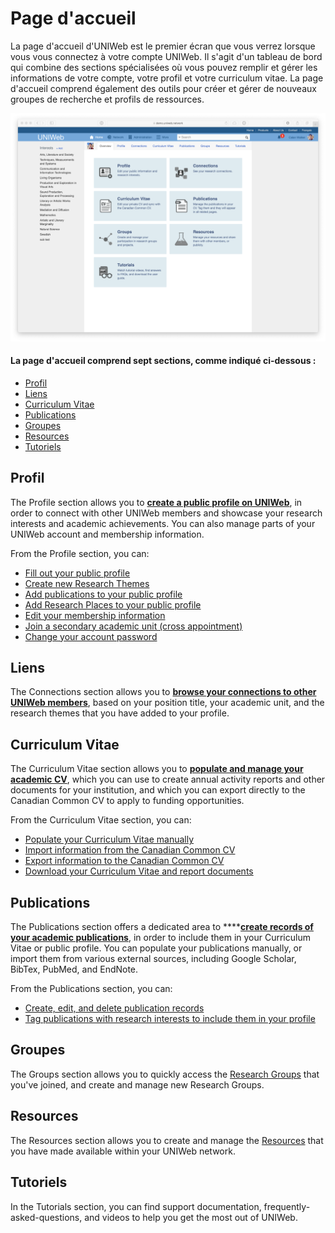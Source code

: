 # Page d'accueil

La page d'accueil d'UNIWeb est le premier écran que vous verrez lorsque vous vous connectez à votre compte UNIWeb. Il s'agit d'un tableau de bord qui combine des sections spécialisées où vous pouvez remplir et gérer les informations de votre compte, votre profil et votre curriculum vitae. La page d'accueil comprend également des outils pour créer et gérer de nouveaux groupes de recherche et profils de ressources.

![](../.gitbook/assets/screenshots-copy-10.png)

#### La page d'accueil comprend sept sections, comme indiqué ci-dessous :

* [Profil](the-home-page.md#profil)
* [Liens](the-home-page.md#connections)
* [Curriculum Vitae](the-home-page.md#curriculum-vitae)
* [Publications](the-home-page.md#publications)
* [Groupes](the-home-page.md#groups)
* [Resources](the-home-page.md#resources)
* [Tutoriels](the-home-page.md#tutorials)

## **Profil**

The Profile section allows you to [**create a public profile on UNIWeb**](../networking-on-uniweb/filling-out-your-public-profile.md), in order to connect with other UNIWeb members and showcase your research interests and academic achievements. You can also manage parts of your UNIWeb account and membership information.

From the Profile section, you can:

* [Fill out your public profile](../networking-on-uniweb/filling-out-your-public-profile.md#filling-out-your-public-profile-manually)
* [Create new Research Themes](../networking-on-uniweb/research-themes/managing-research-themes.md#creating-new-research-themes)
* [Add publications to your public profile](../networking-on-uniweb/research-themes/increasing-discoverability-with-research-themes.md#tagging-your-publications-with-research-themes)
* [Add Research Places to your public profile](../networking-on-uniweb/research-places-1.md)
* [Edit your membership information](../uniweb-accounts/account-management/member-account-information.md#editing-your-account-information)
* [Join a secondary academic unit \(cross appointment\)](../uniweb-accounts/academic-units/cross-appointments.md#adding-a-cross-appointment-to-your-uniweb-account)
* [Change your account password](../uniweb-accounts/account-management/account-login.md#updating-your-uniweb-account-password)

## Liens

The Connections section allows you to [**browse your connections to other UNIWeb members**](../networking-on-uniweb/research-themes/research-connections.md), based on your position title,  your academic unit, and the research themes that you have added to your profile.

## Curriculum Vitae

The Curriculum Vitae section allows you to [**populate and manage your academic CV**](../your-academic-information/your-uniweb-curriculum-vitae-cv.md), which you can use to create annual activity reports and other documents for your institution, and which you can export directly to the Canadian Common CV to apply to funding opportunities.

From the Curriculum Vitae section, you can:

* [Populate your Curriculum Vitae manually](../your-academic-information/your-uniweb-curriculum-vitae-cv.md#populating-your-curriculum-vitae-manually)
* [Import information from the Canadian Common CV](../your-academic-information/your-uniweb-curriculum-vitae-cv.md#importing-from-the-canadian-common-cv)
* [Export information to the Canadian Common CV](../your-academic-information/applying-for-funding-with-the-canadian-common-cv.md#exporting-cv-information-from-uniweb)
* [Download your Curriculum Vitae and report documents](../your-academic-information/downloading-cvs-and-reports.md#downloading-your-own-cv-and-report-files)

## Publications

The Publications section offers a dedicated area to ****[**create records of your academic publications**](../your-academic-information/publications-1.md), in order to include them in your Curriculum Vitae or public profile. You can populate your publications manually, or import them from various external sources, including Google Scholar, BibTex, PubMed, and EndNote.

From the Publications section, you can:

* [Create, edit, and delete publication records](../your-academic-information/publications-1.md#adding-publications-manually)
* [Tag publications with research interests to include them in your profile](../networking-on-uniweb/research-themes/increasing-discoverability-with-research-themes.md#tagging-your-publications-with-research-themes)

## Groupes

The Groups section allows you to quickly access the [Research Groups](../networking-on-uniweb/groups-1.md) that you've joined, and create and manage new Research Groups.

## Resources

The Resources section allows you to create and manage the [Resources](../networking-on-uniweb/equipment-profiles-resources/) that you have made available within your UNIWeb network. 

## Tutoriels

In the Tutorials section, you can find support documentation, frequently-asked-questions, and videos to help you get the most out of UNIWeb.

